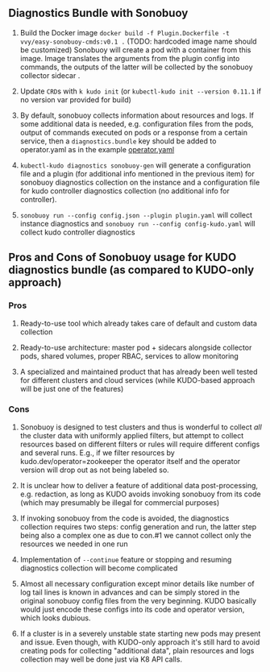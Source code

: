 ## Diagnostics Bundle with Sonobuoy  

1. Build the Docker image `docker build -f Plugin.Dockerfile -t vvy/easy-sonobuoy-cmds:v0.1 .` (TODO: hardcoded image name should be customized)
Sonobuoy will create a pod with a container from this image. Image translates the arguments from the plugin config into commands, the outputs 
of the latter will be collected by the sonobuoy collector sidecar .

2. Update `CRD`s with `k kudo init` (or `kubectl-kudo init --version 0.11.1` if no version var provided for build)

3. By default, sonobuoy collects information about resources and logs. If some additional data is needed, e.g. configuration files from the pods,
output of commands executed on pods or a response from a certain service, then a `diagnostics.bundle` key should be added to operator.yaml as in
the example [operator.yaml](./example/operator.yaml)

4. `kubectl-kudo diagnostics sonobuoy-gen` will generate a configuration file and a plugin (for additional info mentioned in the previous item)
for sonobuoy diagnostics collection on the instance and a configuration file for kudo controller diagnostics collection (no additional info for 
controller).

5. `sonobuoy run --config config.json --plugin plugin.yaml` will collect instance diagnostics and `sonobuoy run --config config-kudo.yaml` will
collect kudo controller diagnostics

## Pros and Cons of Sonobuoy usage for KUDO diagnostics bundle (as compared to KUDO-only approach)

### Pros

1. Ready-to-use tool which already takes care of default and custom data collection

2. Ready-to-use architecture: master pod + sidecars alongside collector pods, shared volumes, proper RBAC, services to allow monitoring

3. A specialized and maintained product that has already been well tested for different clusters and cloud services (while KUDO-based approach will
be just one of the features)

### Cons

1. Sonobuoy is designed to test clusters and thus is wonderful to collect _all_ the cluster data with uniformly applied filters, but attempt to collect
resources based on different filters or rules will require different configs and several runs. E.g., if we filter resources by kudo.dev/operator=zookeeper
the operator itself and the operator version will drop out as not being labeled so.

2. It is unclear how to deliver a feature of additional data post-processing, e.g. redaction, as long as KUDO avoids invoking sonobuoy from its 
code (which may presumably be illegal for commercial purposes)

3. If invoking sonobuoy from the code is avoided, the diagnostics collection requires two steps: config generation and run, the latter step
being also a complex one as due to con.#1 we cannot collect only the resources we needed in one run

4. Implementation of `--continue` feature or stopping and resuming diagnostics collection will become complicated

5. Almost all necessary configuration except minor details like number of log tail lines is known in advances and can be simply stored in
the original sonobuoy config files from the very beginning. KUDO basically would just encode these configs into its code and operator version,
which looks dubious.

6. If a cluster is in a severely unstable state starting new pods may present and issue. Even though, with KUDO-only approach it's still hard
to avoid creating pods for collecting "additional data", plain resources and logs collection may well be done just via K8 API calls.
